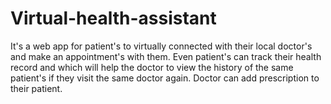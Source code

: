 # Virtual-health-assistant
It's a web app for patient's to virtually connected with their local doctor's and make an appointment's with them. Even patient's can track their health record and which will help the doctor to view the history of the same patient's if they visit the same doctor again. Doctor can add prescription to their patient.
